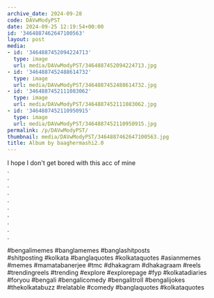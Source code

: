 ```yaml
---
archive_date: 2024-09-28
code: DAVwModyPST
date: 2024-09-25 12:19:54+00:00
id: '3464887462647100563'
layout: post
media:
- id: '3464887452094224713'
  type: image
  url: media/DAVwModyPST/3464887452094224713.jpg
- id: '3464887452488614732'
  type: image
  url: media/DAVwModyPST/3464887452488614732.jpg
- id: '3464887452111083062'
  type: image
  url: media/DAVwModyPST/3464887452111083062.jpg
- id: '3464887452110950915'
  type: image
  url: media/DAVwModyPST/3464887452110950915.jpg
permalink: /p/DAVwModyPST/
thumbnail: media/DAVwModyPST/3464887462647100563.jpg
title: Album by baaghermashi2.0
---
```


I hope I don't get bored with this acc of mine  
.  
.  
.  
.  
.  
.  
.  
.  
.  
.  
  
#bengalimemes #banglamemes #banglashitposts  
#shitposting #kolkata #banglaquotes #kolkataquotes #asianmemes #memes #mamatabanerjee #tmc #dhakagram #dhakagraam #reels #trendingreels #trending #explore #explorepage #fyp #kolkatadiaries #foryou #bengali #bengalicomedy #bengalitroll #bengalijokes #thekolkatabuzz #relatable #comedy #banglaquotes #kolkataquotes